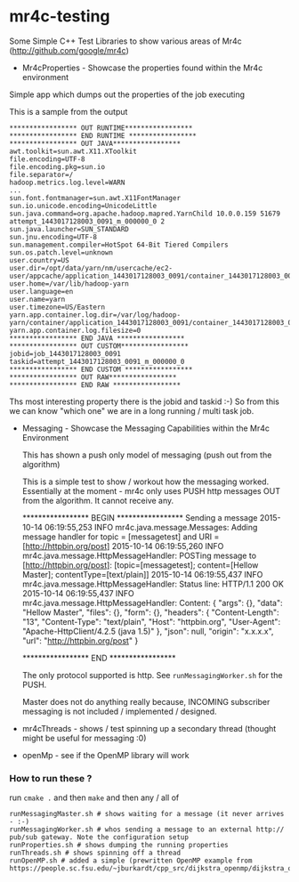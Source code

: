 # mr4c-testing
Some Simple C++ Test Libraries to show various areas of Mr4c (http://github.com/google/mr4c)

* Mr4cProperties - Showcase the properties found within the Mr4c environment

Simple app which dumps out the properties of the job executing

This is a sample from the output 


    ***************** OUT RUNTIME*****************
    ***************** END RUNTIME *****************
    ***************** OUT JAVA*****************
    awt.toolkit=sun.awt.X11.XToolkit
    file.encoding=UTF-8
    file.encoding.pkg=sun.io
    file.separator=/
    hadoop.metrics.log.level=WARN
    ...
    sun.font.fontmanager=sun.awt.X11FontManager
    sun.io.unicode.encoding=UnicodeLittle
    sun.java.command=org.apache.hadoop.mapred.YarnChild 10.0.0.159 51679 attempt_1443017128003_0091_m_000000_0 2
    sun.java.launcher=SUN_STANDARD
    sun.jnu.encoding=UTF-8
    sun.management.compiler=HotSpot 64-Bit Tiered Compilers
    sun.os.patch.level=unknown
    user.country=US
    user.dir=/opt/data/yarn/nm/usercache/ec2-user/appcache/application_1443017128003_0091/container_1443017128003_0091_01_000002
    user.home=/var/lib/hadoop-yarn
    user.language=en
    user.name=yarn
    user.timezone=US/Eastern
    yarn.app.container.log.dir=/var/log/hadoop-yarn/container/application_1443017128003_0091/container_1443017128003_0091_01_000002
    yarn.app.container.log.filesize=0
    ***************** END JAVA *****************
    ***************** OUT CUSTOM*****************
    jobid=job_1443017128003_0091
    taskid=attempt_1443017128003_0091_m_000000_0
    ***************** END CUSTOM *****************
    ***************** OUT RAW*****************
    ***************** END RAW *****************

Ths most interesting property there is the jobid and taskid :-) So from this we can know "which one" we are in a long running / multi task job.

* Messaging - Showcase the Messaging Capabilities within the Mr4c Environment

  This has shown a push only model of messaging (push out from the algorithm)

  This is a simple test to show / workout how the messaging worked. Essentially at the moment - mr4c only uses PUSH http messages OUT from the algorithm. It cannot receive any.


    ***************** BEGIN *****************
    Sending a message
    2015-10-14 06:19:55,253 INFO  mr4c.java.message.Messages: Adding message handler for topic = [messagetest] and URI = [http://httpbin.org/post]
    2015-10-14 06:19:55,260 INFO  mr4c.java.message.HttpMessageHandler: POSTing message to [http://httpbin.org/post]: [topic=[messagetest]; content=[Hellow Master]; contentType=[text/plain]]
    2015-10-14 06:19:55,437 INFO  mr4c.java.message.HttpMessageHandler: Status line: HTTP/1.1 200 OK
    2015-10-14 06:19:55,437 INFO  mr4c.java.message.HttpMessageHandler: Content: {
      "args": {},
      "data": "Hellow Master",
      "files": {},
      "form": {},
      "headers": {
        "Content-Length": "13",
        "Content-Type": "text/plain",
        "Host": "httpbin.org",
        "User-Agent": "Apache-HttpClient/4.2.5 (java 1.5)"
      },
      "json": null,
      "origin": "x.x.x.x",
      "url": "http://httpbin.org/post"
    }
    
    ***************** END *****************

  The only protocol supported is http. See ``runMessagingWorker.sh`` for the PUSH. 

  Master does not do anything really because, INCOMING subscriber messaging is not included / implemented / designed.

* mr4cThreads - shows / test spinning up a secondary thread (thought might be useful for messaging :0)

* openMp - see if the OpenMP library will work



### How to run these ?

run ``cmake .`` and then ``make`` and then any / all of 


    runMessagingMaster.sh # shows waiting for a message (it never arrives - :-)
    runMessagingWorker.sh # whos sending a message to an external http:// pub/sub gateway. Note the configuration setup
    runProperties.sh # shows dumping the running properties
    runThreads.sh # shows spinning off a thread 
    runOpenMP.sh # added a simple (prewritten OpenMP example from https://people.sc.fsu.edu/~jburkardt/cpp_src/dijkstra_openmp/dijkstra_openmp.html)


